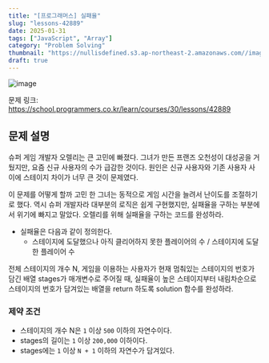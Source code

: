 ```yaml
---
title: "[프로그래머스] 실패율"
slug: "lessons-42889"
date: 2025-01-31
tags: ["JavaScript", "Array"]
category: "Problem Solving"
thumbnail: "https://nullisdefined.s3.ap-northeast-2.amazonaws.com//images/9da43d23144a48a883255434f24e1628.png"
draft: true
---
```

![image](https://nullisdefined.s3.ap-northeast-2.amazonaws.com//images/9da43d23144a48a883255434f24e1628.png)

문제 링크: https://school.programmers.co.kr/learn/courses/30/lessons/42889

## 문제 설명

슈퍼 게임 개발자 오렐리는 큰 고민에 빠졌다. 그녀가 만든 프랜즈 오천성이 대성공을 거뒀지만, 요즘 신규 사용자의 수가 급감한 것이다. 원인은 신규 사용자와 기존 사용자 사이에 스테이지 차이가 너무 큰 것이 문제였다.

이 문제를 어떻게 할까 고민 한 그녀는 동적으로 게임 시간을 늘려서 난이도를 조절하기로 했다. 역시 슈퍼 개발자라 대부분의 로직은 쉽게 구현했지만, 실패율을 구하는 부분에서 위기에 빠지고 말았다. 오렐리를 위해 실패율을 구하는 코드를 완성하라.

- 실패율은 다음과 같이 정의한다.
    - 스테이지에 도달했으나 아직 클리어하지 못한 플레이어의 수 / 스테이지에 도달한 플레이어 수

전체 스테이지의 개수 N, 게임을 이용하는 사용자가 현재 멈춰있는 스테이지의 번호가 담긴 배열 stages가 매개변수로 주어질 때, 실패율이 높은 스테이지부터 내림차순으로 스테이지의 번호가 담겨있는 배열을 return 하도록 solution 함수를 완성하라.

### 제약 조건

- 스테이지의 개수 N은 `1` 이상 `500` 이하의 자연수이다.
- stages의 길이는 `1` 이상 `200,000` 이하이다.
- stages에는 `1` 이상 `N + 1` 이하의 자연수가 담겨있다.
	- 각 자연수는 사용자가 현재 도전 중인 스테이지의 번호를 나타낸다.
	- 단, `N + 1` 은 마지막 스테이지(N 번째 스테이지) 까지 클리어 한 사용자를 나타낸다.
- 만약 실패율이 같은 스테이지가 있다면 작은 번호의 스테이지가 먼저 오도록 하면 된다.
- 스테이지에 도달한 유저가 없는 경우 해당 스테이지의 실패율은 `0` 으로 정의한다.

### 입출력 예

| N   | stages                   | result      |
| --- | ------------------------ | ----------- |
| 5   | [2, 1, 2, 6, 2, 4, 3, 3] | [3,4,2,1,5] |
| 4   | [4,4,4,4,4]              | [4,1,2,3]   |

## 문제 분석 및 풀이

문제에서 새 용어를 정의하는 부분은 반드시 짚고 넘어가는 것이 좋다.
실패율이란 해당 스테이지에 도달한 적이 있는 사용자 중 아직 클리어하지 못한 사용자의 비율을 말한다.
stage는 20만까지 입력될 수 있으므로 시간 초과를 방지하기 위해서 정렬 알고리즘의 시간 복잡도는 O(NlogN)이어야 한다. 만약 시간 복잡도가 O(N^2)인 알고리즘을 사용한다면 시간 초과가 발생할 수 있다.

### 답안 코드

```js
function solution(N, stages) {
    const challenger = new Array(N+2).fill(0);
    
    stages.forEach((stage) => {
        challenger[stage]++;
    });
    
    const fails = {};
    let total = stages.length;
    
    for(let i=1; i<N+1; ++i) {
        if (challenger[i] === 0) {
            fails[i] = 0;
            continue;
        }
        
        fails[i] = challenger[i] / total;
        total -= challenger[i];
    }
    
    return Object.entries(fails).sort((a, b) => b[1] - a[1]).map((e) => Number(e[0]));
}
```